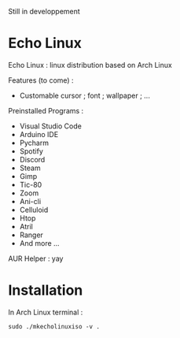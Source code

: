 Still in developpement
# Echo Linux
Echo Linux : linux distribution based on Arch Linux

Features (to come) : 
  - Customable cursor ; font ; wallpaper ; ...

Preinstalled Programs : 
  - Visual Studio Code
  - Arduino IDE
  - Pycharm
  - Spotify
  - Discord
  - Steam
  - Gimp
  - Tic-80
  - Zoom
  - Ani-cli
  - Celluloid
  - Htop
  - Atril
  - Ranger
  - And more ...

AUR Helper : yay

# Installation 
In Arch Linux terminal : 
```
sudo ./mkecholinuxiso -v .
```
